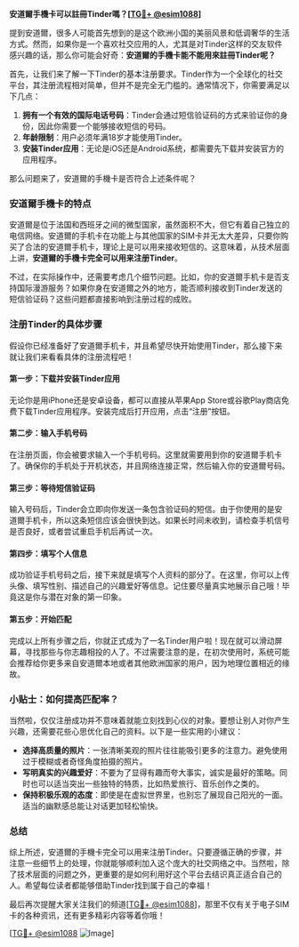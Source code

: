 **安道爾手機卡可以註冊Tinder嗎？[[TG💪+ @esim1088](https://t.me/s/esim1088)]**

提到安道爾，很多人可能首先想到的是这个欧洲小国的美丽风景和低调奢华的生活方式。然而，如果你是一个喜欢社交应用的人，尤其是对Tinder这样的交友软件感兴趣的话，那么你可能会好奇：**安道爾的手機卡能不能用來註冊Tinder呢？**

首先，让我们来了解一下Tinder的基本注册要求。Tinder作为一个全球化的社交平台，其注册流程相对简单，但并不是完全无门槛的。通常情况下，你需要满足以下几点：

1. **拥有一个有效的国际电话号码**：Tinder会通过短信验证码的方式来验证你的身份，因此你需要一个能够接收短信的号码。
2. **年龄限制**：用户必须年满18岁才能使用Tinder。
3. **安装Tinder应用**：无论是iOS还是Android系统，都需要先下载并安装官方的应用程序。

那么问题来了，安道爾的手機卡是否符合上述条件呢？

### 安道爾手機卡的特点

安道爾是位于法国和西班牙之间的微型国家，虽然面积不大，但它有着自己独立的电信网络。安道爾的手机卡在功能上与其他国家的SIM卡并无太大差异，只要你购买了合法的安道爾手机卡，理论上是可以用来接收短信的。这意味着，从技术层面上讲，**安道爾的手機卡完全可以用来注册Tinder**。

不过，在实际操作中，还需要考虑几个细节问题。比如，你的安道爾手机卡是否支持国际漫游服务？如果你身在安道爾之外的地方，能否顺利接收到Tinder发送的短信验证码？这些问题都直接影响到注册过程的成败。

### 注册Tinder的具体步骤

假设你已经准备好了安道爾手机卡，并且希望尽快开始使用Tinder，那么接下来就让我们来看看具体的注册流程吧！

#### 第一步：下载并安装Tinder应用
无论你是用iPhone还是安卓设备，都可以直接从苹果App Store或谷歌Play商店免费下载Tinder应用程序。安装完成后打开应用，点击“注册”按钮。

#### 第二步：输入手机号码
在注册页面，你会被要求输入一个手机号码。这里就需要用到你的安道爾手机卡了。确保你的手机处于开机状态，并且网络连接正常，然后输入你的安道爾号码。

#### 第三步：等待短信验证码
输入号码后，Tinder会立即向你发送一条包含验证码的短信。由于你使用的是安道爾手机卡，所以这条短信应该会很快到达。如果长时间未收到，请检查手机信号是否良好，或者尝试重启手机后再试一次。

#### 第四步：填写个人信息
成功验证手机号码之后，接下来就是填写个人资料的部分了。在这里，你可以上传头像、填写性别、描述自己的兴趣爱好等信息。记住要尽量真实地展示自己哦！毕竟这是你与潜在对象的第一印象。

#### 第五步：开始匹配
完成以上所有步骤之后，你就正式成为了一名Tinder用户啦！现在就可以滑动屏幕，寻找那些与你志趣相投的人了。不过需要注意的是，在初次使用时，系统可能会推荐给你更多来自安道爾本地或者其他欧洲国家的用户，因为地理位置相近的缘故。

### 小贴士：如何提高匹配率？

当然啦，仅仅注册成功并不意味着就能立刻找到心仪的对象。要想让别人对你产生兴趣，还需要花些心思优化自己的资料。以下是一些实用的小建议：

- **选择高质量的照片**：一张清晰美观的照片往往能吸引更多的注意力。避免使用过于模糊或者奇怪角度拍摄的照片。
- **写明真实的兴趣爱好**：不要为了显得有趣而夸大事实，诚实是最好的策略。同时也可以适当突出一些独特的特质，比如热爱旅行、音乐创作之类的。
- **保持积极乐观的态度**：即使是在虚拟世界里，也别忘了展现自己阳光的一面。适当的幽默感总能让对话更加轻松愉快。

### 总结

综上所述，安道爾的手機卡完全可以用来注册Tinder。只要遵循正确的步骤，并注意一些细节上的处理，你就能够顺利加入这个庞大的社交网络之中。当然啦，除了技术层面的问题之外，更重要的是如何利用好这个平台去结识真正适合自己的人。希望每位读者都能够借助Tinder找到属于自己的幸福！

最后再次提醒大家关注我们的频道[[TG💪+ @esim1088](https://t.me/s/esim1088)]，那里不仅有关于电子SIM卡的各种资讯，还有更多精彩内容等着你哦！

[[TG💪+ @esim1088](https://t.me/s/esim1088) ![Image](https://i.postimg.cc/4NQfJmqS/Snipaste-2025-05-13-00-14-12.png)]